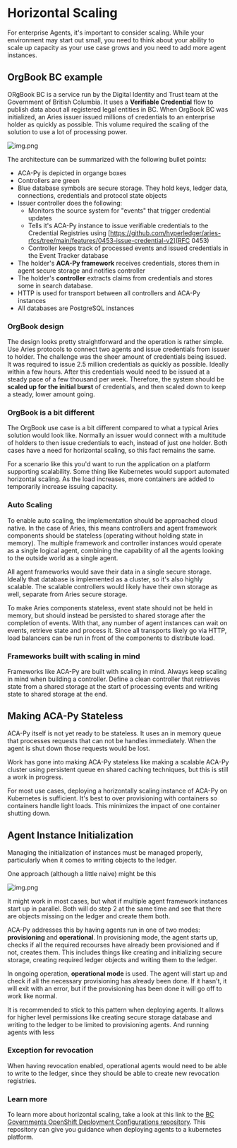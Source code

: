# Horizontal Scaling

For enterprise Agents, it's important to consider scaling. While your environment may start out small, you need
to think about your ability to scale up capacity as your use case grows and you need to add more agent instances.

## OrgBook BC example

ORgBook BC is a service run by the Digital Identity and Trust team at the Government of British Columbia. It uses
a **Verifiable Credential** flow to publish data about all registered legal entities in BC. When OrgBook BC was 
initialized, an Aries issuer issued millions of credentials to an enterprise holder as quickly as possible.
This volume required the scaling of the solution to use a lot of processing power.

![img.png](assets/images/architecture-bc.png)

The architecture can be summarized with the following bullet points:
- ACA-Py is depicted in organge boxes
- Controllers are green
- Blue database symbols are secure storage. They hold keys, ledger data, connections, credentials and protocol state objects
- Issuer controller does the following:
  - Monitors the source system for "events" that trigger credential updates
  - Tells it's ACA-Py instance to issue verifiable credentials to the Credential Registries using [https://github.com/hyperledger/aries-rfcs/tree/main/features/0453-issue-credential-v2](RFC 0453)
  - Controller keeps track of processed events and issued credentials in the Event Tracker database
- The holder's **ACA-Py framework** receives credentials, stores them in agent secure storage and notifies controller
- The holder's **controller** extracts claims from credentials and stores some in search database.
- HTTP is used for transport between all controllers and ACA-Py instances
- All databases are PostgreSQL instances

### OrgBook design

The design looks pretty straightforward and the operation is rather simple. Use Aries protocols to connect
two agents and issue credentials from issuer to holder. The challenge was the sheer amount of credentials 
being issued. It was required to issue 2.5 million credentials as quickly as possible. Ideally within a few
hours. After this credentials would need to be issued at a steady pace of a few thousand per week.
Therefore, the system should be **scaled up for the initial burst** of credentials, and then scaled down to keep 
a steady, lower amount going.

### OrgBook is a bit different

The OrgBook use case is a bit different compared to what a typical Aries solution would look like. Normally
an issuer would connect with a multitude of holders to then issue credentials to each, instead of just one holder.
Both cases have a need for horizontal scaling, so this fact remains the same.

For a scenario like this you'd want to run the application on a platform supporting scalability. Some thing like
Kubernetes would support automated horizontal scaling. As the load increases, more containers are added to temporarily 
increase issuing capacity. 

### Auto Scaling

To enable auto scaling, the implementation should be approached cloud native. In the case of Aries, this means
controllers and agent framework components should be stateless (operating without holding state in memory). The multiple
framework and controller instances would operate as a single logical agent, combining the capability of all the 
agents looking to the outside world as a single agent.

All agent frameworks would save their data in a single secure storage. Ideally that database is implemented as 
a cluster, so it's also highly scalable. The scalable controllers would likely have their own storage as well, separate 
from Aries secure storage.


To make Aries components stateless, event state should not be held in memory, but should instead be persisted to shared storage after
the completion of events. With that, any number of agent instances can wait on events, retrieve state and process it.
Since all transports likely go via HTTP, load balancers can be run in front of the components to distribute load.

### Frameworks built with scaling in mind

Frameworks like ACA-Py are built with scaling in mind. Always keep scaling in mind when building a controller.
Define a clean controller that retrieves state from a shared storage at the start of processing events and writing 
state to shared storage at the end.

## Making ACA-Py Stateless
ACA-Py itself is not yet ready to be stateless. It uses an in memory queue that processes requests that can 
not be handles immediately. When the agent is shut down those requests would be lost. 

Work has gone into making ACA-Py stateless like making a scalable ACA-Py cluster using persistent queue en 
shared caching techniques, but this is still a work in progress. 

For most use cases, deploying a horizontally scaling instance of ACA-Py on Kubernetes is sufficient. It's best
to over provisioning with containers so containers handle light loads. This minimizes the impact of one container
shutting down. 

## Agent Instance Initialization
Managing the initialization of instances must be managed properly, particularly when it comes to writing
objects to the ledger.

One approach (although a little naive) might be this

![img.png](assets/images/agent-initialization.png)

It might work in most cases, but what if multiple agent framework instances start up in parallel. Both will do
step 2 at the same time and see that there are objects missing on the ledger and create them both.

ACA-Py addresses this by having agents run in one of two modes: **provisioning** and **operational**. In provisioning
mode, the agent starts up, checks if all the required recourses have already been provisioned and if not, creates them.
This includes things like creating and initializing secure storage, creating required ledger objects and writing
them to the ledger.

In ongoing operation, **operational mode** is used. The agent will start up and check if all the necessary provisioning
has already been done. If it hasn't, it will exit with an error, but if the provisioning has been done it will go off to
work like normal.

It is recommended to stick to this pattern when deploying agents. It allows for higher level permissions 
like creating secure storage database and writing to the ledger to be limited to provisioning agents. And running
agents with less 

### Exception for revocation

When having revocation enabled, operational agents would need to be able to write to the ledger, since they should 
be able to create new revocation registries.

### Learn more

To learn more about horizontal scaling, take a look at this link to the 
[BC Governments OpenShift Deployment Configurations repository](https://github.com/bcgov/orgbook-configurations).
This repository can give you guidance when deploying agents to a kubernetes platform.
